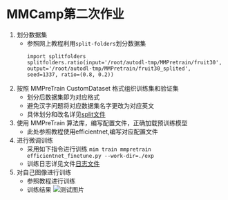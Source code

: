 # MMCamp第二次作业

1. 划分数据集
   - 参照网上教程利用`split-folders`划分数据集
     ```angular2html
     import splitfolders
     splitfolders.ratio(input='/root/autodl-tmp/MMPretrain/fruit30', output='/root/autodl-tmp/MMPretrain/fruit30_splited', seed=1337, ratio=(0.8, 0.2))
     ```
2. 按照 MMPreTrain CustomDataset 格式组织训练集和验证集
   - 划分后数据集即为对应格式
   - 避免汉字问题将对应数据集名字更改为对应英文
   - 具体划分和改名详见[split文件](./split.ipynb)
3. 使用 MMPreTrain 算法库，编写配置文件，正确加载预训练模型
   - 此处参照教程使用efficientnet,编写对应配置文件
4. 进行微调训练
   - 采用如下指令进行训练
   ```mim train mmpretrain efficientnet_finetune.py --work-dir=./exp```
   - 训练日志详见文件[日志文件](./20230608_200709.log)
5. 对自己图像进行训练
   - 参照教程进行训练
   - 训练结果
   ![测试图片](./src/banana.png)